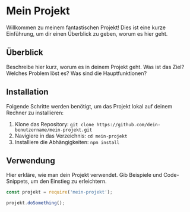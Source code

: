 # Mein Projekt

Willkommen zu meinem fantastischen Projekt! Dies ist eine kurze Einführung, um dir einen Überblick zu geben, worum es hier geht.

## Überblick

Beschreibe hier kurz, worum es in deinem Projekt geht. Was ist das Ziel? Welches Problem löst es? Was sind die Hauptfunktionen?

## Installation

Folgende Schritte werden benötigt, um das Projekt lokal auf deinem Rechner zu installieren:

1. Klone das Repository: `git clone https://github.com/dein-benutzername/mein-projekt.git`
2. Navigiere in das Verzeichnis: `cd mein-projekt`
3. Installiere die Abhängigkeiten: `npm install`

## Verwendung

Hier erkläre, wie man dein Projekt verwendet. Gib Beispiele und Code-Snippets, um den Einstieg zu erleichtern.

```javascript
const projekt = require('mein-projekt');

projekt.doSomething();

